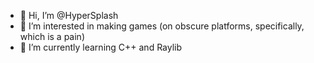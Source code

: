 - 👋 Hi, I’m @HyperSplash
- 👀 I’m interested in making games (on obscure platforms, specifically, which is a pain)
- 🌱 I’m currently learning C++ and Raylib

<!---
MrHacker1908/MrHacker1908 is a ✨ special ✨ repository because its `README.md` (this file) appears on your GitHub profile.
You can click the Preview link to take a look at your changes.
--->
